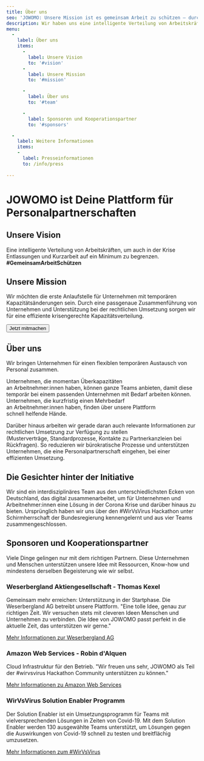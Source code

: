 ```yaml
---
title: Über uns
seo: 'JOWOMO: Unsere Mission ist es gemeinsam Arbeit zu schützen – durch Personalpartnerschaften'
description: Wir haben uns eine intelligente Verteilung von Arbeitskräften zum Ziel gesetzt, um auch in der Krise Entlassungen und Kurzarbeit auf ein Minimum zu begrenzen.
menu: 
  - 
    label: Über uns
    items:
      - 
        label: Unsere Vision
        to: '#vision'
      - 
        label: Unsere Mission
        to: '#mission'

      - 
        label: Über uns
        to: '#team'

      -   
        label: Sponsoren und Kooperationspartner
        to: '#sponsors'

  - 
    label: Weitere Informationen
    items:
    - 
      label: Presseinformationen
      to: /info/press
 
---
```


# JOWOMO ist Deine Plattform für Personalpartnerschaften</span>

<about id="vision" icon="vision">

## Unsere Vision
Eine intelligente Verteilung von Arbeitskräften, um auch in der Krise Entlassungen und Kurzarbeit auf ein Minimum zu begrenzen. <b>​#GemeinsamArbeitSchützen</b>

</about>

<about id="mission" icon="mission">

## Unsere Mission
Wir möchten die erste Anlaufstelle für Unternehmen mit temporären Kapazitätsänderungen sein. Durch  eine passgenaue Zusammenführung von Unternehmen und Unterstützung bei der rechtlichen Umsetzung sorgen wir für eine effiziente krisengerechte Kapazitätsverteilung. ​

<button onclick="window.location.href='/register/supply';" class="cta">Jetzt mitmachen</button>

</about>

<about id="team" icon="team">

## Über uns
Wir bringen Unternehmen für einen flexiblen temporären Austausch von Personal zusammen. ​

Unternehmen, die momentan Überkapazitäten an Arbeitnehmer:innen haben, können ganze Teams anbieten, damit diese temporär bei einem passenden Unternehmen mit Bedarf arbeiten können. ​
Unternehmen, die kurzfristig einen Mehrbedarf an Arbeitnehmer:innen haben, finden über unsere Plattform schnell helfende Hände. ​

Darüber hinaus arbeiten wir gerade daran auch relevante Informationen zur rechtlichen Umsetzung zur Verfügung zu stellen (Musterverträge, Standardprozesse, Kontakte zu Partnerkanzleien bei Rückfragen). So reduzieren wir bürokratische Prozesse und unterstützen Unternehmen, die eine Personalpartnerschaft eingehen, bei einer effizienten Umsetzung.​


## Die Gesichter hinter der Initiative
Wir sind ein interdisziplinäres Team aus den unterschiedlichsten Ecken von Deutschland, das digital zusammenarbeitet, um für Unternehmen und Arbeitnehmer:innen eine Lösung in der Corona Krise und darüber hinaus zu bieten. Ursprünglich haben wir uns über den #WirVsVirus Hackathon unter Schirmherrschaft der Bundesregierung kennengelernt und aus vier Teams zusammengeschlossen.

<members />

</about>

<about id="sponsors" icon="partner">

## Sponsoren und Kooperationspartner

Viele Dinge gelingen nur mit dem richtigen Partnern. Diese Unternehmen und Menschen unterstützen unsere Idee mit Ressourcen, Know-how und mindestens derselben Begeisterung wie wir selbst.

<sponsor logo="wlb.jpg" person="wlb_person.png" scalex="true">

### Weserbergland Aktiengesellschaft - Thomas Kexel

Gemeinsam mehr erreichen: Unterstützung in der Startphase. Die Weserbergland AG betreibt unsere Plattform. "Eine tolle Idee, genau zur richtigen Zeit. Wir versuchen stets mit cleveren Ideen Menschen und Unternehmen zu verbinden. Die Idee von JOWOMO passt perfekt in die aktuelle Zeit, das unterstützen wir gerne."

[Mehr Informationen zur Weserbergland AG](https://weserberglandag.de/)

</sponsor>

<sponsor logo="aws.png" person="aws_person.jpg">

### Amazon Web Services - Robin d'Alquen

Cloud Infrastruktur für den Betrieb. "Wir freuen uns sehr, JOWOMO als Teil der #wirvsvirus Hackathon Community unterstützen zu können."

[Mehr Informationen zu Amazon Web Services](https://aws.amazon.com/)

</sponsor>

<sponsor logo="enabler.png">

### WirVsVirus Solution Enabler Programm

Der Solution Enabler ist ein Umsetzungsprogramm für Teams mit vielversprechenden Lösungen in Zeiten von Covid-19. Mit dem Solution Enabler werden 130 ausgewählte Teams unterstützt, um Lösungen gegen die Auswirkungen von Covid-19 schnell zu testen und breitflächig umzusetzen.

[Mehr Informationen zum #WirVsVirus](https://wirvsvirushackathon.org/)

</sponsor>

</about>
